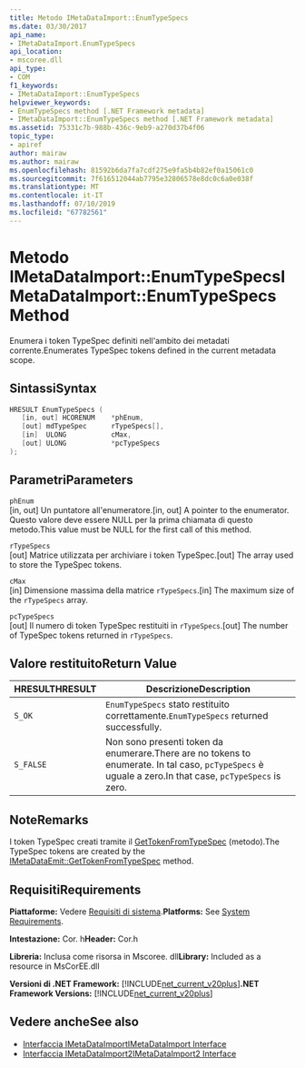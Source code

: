 ```yaml
---
title: Metodo IMetaDataImport::EnumTypeSpecs
ms.date: 03/30/2017
api_name:
- IMetaDataImport.EnumTypeSpecs
api_location:
- mscoree.dll
api_type:
- COM
f1_keywords:
- IMetaDataImport::EnumTypeSpecs
helpviewer_keywords:
- EnumTypeSpecs method [.NET Framework metadata]
- IMetaDataImport::EnumTypeSpecs method [.NET Framework metadata]
ms.assetid: 75331c7b-988b-436c-9eb9-a270d37b4f06
topic_type:
- apiref
author: mairaw
ms.author: mairaw
ms.openlocfilehash: 81592b6da7fa7cdf275e9fa5b4b82ef0a15061c0
ms.sourcegitcommit: 7f616512044ab7795e32806578e8dc0c6a0e038f
ms.translationtype: MT
ms.contentlocale: it-IT
ms.lasthandoff: 07/10/2019
ms.locfileid: "67782561"
---
```

# <a name="imetadataimportenumtypespecs-method"></a><span data-ttu-id="b03e7-102">Metodo IMetaDataImport::EnumTypeSpecs</span><span class="sxs-lookup"><span data-stu-id="b03e7-102">IMetaDataImport::EnumTypeSpecs Method</span></span>
<span data-ttu-id="b03e7-103">Enumera i token TypeSpec definiti nell'ambito dei metadati corrente.</span><span class="sxs-lookup"><span data-stu-id="b03e7-103">Enumerates TypeSpec tokens defined in the current metadata scope.</span></span>  
  
## <a name="syntax"></a><span data-ttu-id="b03e7-104">Sintassi</span><span class="sxs-lookup"><span data-stu-id="b03e7-104">Syntax</span></span>  
  
```cpp  
HRESULT EnumTypeSpecs (  
   [in, out] HCORENUM    *phEnum,  
   [out] mdTypeSpec      rTypeSpecs[],  
   [in]  ULONG           cMax,  
   [out] ULONG           *pcTypeSpecs  
);  
```  
  
## <a name="parameters"></a><span data-ttu-id="b03e7-105">Parametri</span><span class="sxs-lookup"><span data-stu-id="b03e7-105">Parameters</span></span>  
 `phEnum`  
 <span data-ttu-id="b03e7-106">[in, out] Un puntatore all'enumeratore.</span><span class="sxs-lookup"><span data-stu-id="b03e7-106">[in, out] A pointer to the enumerator.</span></span> <span data-ttu-id="b03e7-107">Questo valore deve essere NULL per la prima chiamata di questo metodo.</span><span class="sxs-lookup"><span data-stu-id="b03e7-107">This value must be NULL for the first call of this method.</span></span>  
  
 `rTypeSpecs`  
 <span data-ttu-id="b03e7-108">[out] Matrice utilizzata per archiviare i token TypeSpec.</span><span class="sxs-lookup"><span data-stu-id="b03e7-108">[out] The array used to store the TypeSpec tokens.</span></span>  
  
 `cMax`  
 <span data-ttu-id="b03e7-109">[in] Dimensione massima della matrice `rTypeSpecs`.</span><span class="sxs-lookup"><span data-stu-id="b03e7-109">[in] The maximum size of the `rTypeSpecs` array.</span></span>  
  
 `pcTypeSpecs`  
 <span data-ttu-id="b03e7-110">[out] Il numero di token TypeSpec restituiti in `rTypeSpecs`.</span><span class="sxs-lookup"><span data-stu-id="b03e7-110">[out] The number of TypeSpec tokens returned in `rTypeSpecs`.</span></span>  
  
## <a name="return-value"></a><span data-ttu-id="b03e7-111">Valore restituito</span><span class="sxs-lookup"><span data-stu-id="b03e7-111">Return Value</span></span>  
  
|<span data-ttu-id="b03e7-112">HRESULT</span><span class="sxs-lookup"><span data-stu-id="b03e7-112">HRESULT</span></span>|<span data-ttu-id="b03e7-113">Descrizione</span><span class="sxs-lookup"><span data-stu-id="b03e7-113">Description</span></span>|  
|-------------|-----------------|  
|`S_OK`|<span data-ttu-id="b03e7-114">`EnumTypeSpecs` stato restituito correttamente.</span><span class="sxs-lookup"><span data-stu-id="b03e7-114">`EnumTypeSpecs` returned successfully.</span></span>|  
|`S_FALSE`|<span data-ttu-id="b03e7-115">Non sono presenti token da enumerare.</span><span class="sxs-lookup"><span data-stu-id="b03e7-115">There are no tokens to enumerate.</span></span> <span data-ttu-id="b03e7-116">In tal caso, `pcTypeSpecs` è uguale a zero.</span><span class="sxs-lookup"><span data-stu-id="b03e7-116">In that case, `pcTypeSpecs` is zero.</span></span>|  
  
## <a name="remarks"></a><span data-ttu-id="b03e7-117">Note</span><span class="sxs-lookup"><span data-stu-id="b03e7-117">Remarks</span></span>  
 <span data-ttu-id="b03e7-118">I token TypeSpec creati tramite il [GetTokenFromTypeSpec](../../../../docs/framework/unmanaged-api/metadata/imetadataemit-gettokenfromtypespec-method.md) (metodo).</span><span class="sxs-lookup"><span data-stu-id="b03e7-118">The TypeSpec tokens are created by the [IMetaDataEmit::GetTokenFromTypeSpec](../../../../docs/framework/unmanaged-api/metadata/imetadataemit-gettokenfromtypespec-method.md) method.</span></span>  
  
## <a name="requirements"></a><span data-ttu-id="b03e7-119">Requisiti</span><span class="sxs-lookup"><span data-stu-id="b03e7-119">Requirements</span></span>  
 <span data-ttu-id="b03e7-120">**Piattaforme:** Vedere [Requisiti di sistema](../../../../docs/framework/get-started/system-requirements.md).</span><span class="sxs-lookup"><span data-stu-id="b03e7-120">**Platforms:** See [System Requirements](../../../../docs/framework/get-started/system-requirements.md).</span></span>  
  
 <span data-ttu-id="b03e7-121">**Intestazione:** Cor. h</span><span class="sxs-lookup"><span data-stu-id="b03e7-121">**Header:** Cor.h</span></span>  
  
 <span data-ttu-id="b03e7-122">**Libreria:** Inclusa come risorsa in Mscoree. dll</span><span class="sxs-lookup"><span data-stu-id="b03e7-122">**Library:** Included as a resource in MsCorEE.dll</span></span>  
  
 <span data-ttu-id="b03e7-123">**Versioni di .NET Framework:** [!INCLUDE[net_current_v20plus](../../../../includes/net-current-v20plus-md.md)]</span><span class="sxs-lookup"><span data-stu-id="b03e7-123">**.NET Framework Versions:** [!INCLUDE[net_current_v20plus](../../../../includes/net-current-v20plus-md.md)]</span></span>  
  
## <a name="see-also"></a><span data-ttu-id="b03e7-124">Vedere anche</span><span class="sxs-lookup"><span data-stu-id="b03e7-124">See also</span></span>

- [<span data-ttu-id="b03e7-125">Interfaccia IMetaDataImport</span><span class="sxs-lookup"><span data-stu-id="b03e7-125">IMetaDataImport Interface</span></span>](../../../../docs/framework/unmanaged-api/metadata/imetadataimport-interface.md)
- [<span data-ttu-id="b03e7-126">Interfaccia IMetaDataImport2</span><span class="sxs-lookup"><span data-stu-id="b03e7-126">IMetaDataImport2 Interface</span></span>](../../../../docs/framework/unmanaged-api/metadata/imetadataimport2-interface.md)
